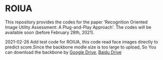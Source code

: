 # ROIUA
This repository provides the codes for the paper 'Recognition Oriented Image Utility Assessment: A Plug-and-Play Approach'. The codes will be available soon (before February 28th, 2021).

2021-02-26
  Add test code for ROIUA, this code read face images directly to predict score.Since the backbone modle size is too large to upload, So You can download the backbone by [Google Drive](https://drive.google.com/drive/folders/1omzvXV_djVIW2A7I09DWMe9JR-9o_MYh?usp=sharing), [Baidu Drive](https://pan.baidu.com/s/1L8yOF1oZf6JHfeY9iN59Mg)


